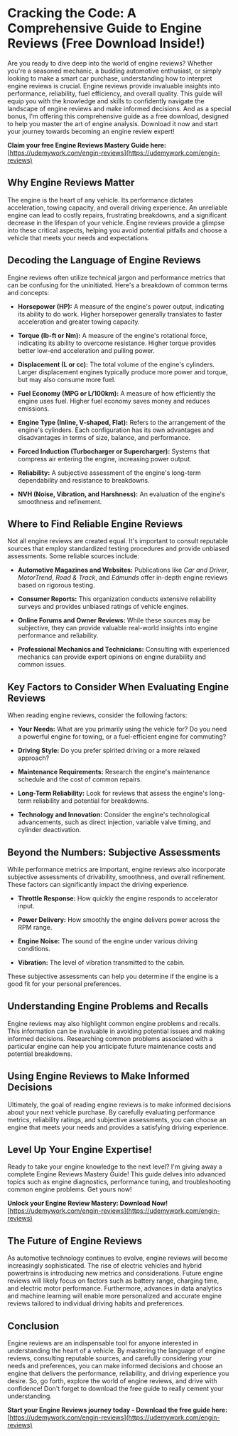 # Cracking the Code: A Comprehensive Guide to Engine Reviews (Free Download Inside!)

Are you ready to dive deep into the world of engine reviews? Whether you're a seasoned mechanic, a budding automotive enthusiast, or simply looking to make a smart car purchase, understanding how to interpret engine reviews is crucial. Engine reviews provide invaluable insights into performance, reliability, fuel efficiency, and overall quality. This guide will equip you with the knowledge and skills to confidently navigate the landscape of engine reviews and make informed decisions. And as a special bonus, I'm offering this comprehensive guide as a free download, designed to help you master the art of engine analysis. Download it now and start your journey towards becoming an engine review expert!

**Claim your free Engine Reviews Mastery Guide here:** [https://udemywork.com/engin-reviews](https://udemywork.com/engin-reviews)

## Why Engine Reviews Matter

The engine is the heart of any vehicle. Its performance dictates acceleration, towing capacity, and overall driving experience. An unreliable engine can lead to costly repairs, frustrating breakdowns, and a significant decrease in the lifespan of your vehicle. Engine reviews provide a glimpse into these critical aspects, helping you avoid potential pitfalls and choose a vehicle that meets your needs and expectations.

## Decoding the Language of Engine Reviews

Engine reviews often utilize technical jargon and performance metrics that can be confusing for the uninitiated. Here's a breakdown of common terms and concepts:

*   **Horsepower (HP):** A measure of the engine's power output, indicating its ability to do work. Higher horsepower generally translates to faster acceleration and greater towing capacity.

*   **Torque (lb-ft or Nm):** A measure of the engine's rotational force, indicating its ability to overcome resistance. Higher torque provides better low-end acceleration and pulling power.

*   **Displacement (L or cc):** The total volume of the engine's cylinders. Larger displacement engines typically produce more power and torque, but may also consume more fuel.

*   **Fuel Economy (MPG or L/100km):** A measure of how efficiently the engine uses fuel. Higher fuel economy saves money and reduces emissions.

*   **Engine Type (Inline, V-shaped, Flat):** Refers to the arrangement of the engine's cylinders. Each configuration has its own advantages and disadvantages in terms of size, balance, and performance.

*   **Forced Induction (Turbocharger or Supercharger):** Systems that compress air entering the engine, increasing power output.

*   **Reliability:** A subjective assessment of the engine's long-term dependability and resistance to breakdowns.

*   **NVH (Noise, Vibration, and Harshness):** An evaluation of the engine's smoothness and refinement.

## Where to Find Reliable Engine Reviews

Not all engine reviews are created equal. It's important to consult reputable sources that employ standardized testing procedures and provide unbiased assessments. Some reliable sources include:

*   **Automotive Magazines and Websites:** Publications like *Car and Driver*, *MotorTrend*, *Road & Track*, and *Edmunds* offer in-depth engine reviews based on rigorous testing.

*   **Consumer Reports:** This organization conducts extensive reliability surveys and provides unbiased ratings of vehicle engines.

*   **Online Forums and Owner Reviews:** While these sources may be subjective, they can provide valuable real-world insights into engine performance and reliability.

*   **Professional Mechanics and Technicians:** Consulting with experienced mechanics can provide expert opinions on engine durability and common issues.

## Key Factors to Consider When Evaluating Engine Reviews

When reading engine reviews, consider the following factors:

*   **Your Needs:** What are you primarily using the vehicle for? Do you need a powerful engine for towing, or a fuel-efficient engine for commuting?

*   **Driving Style:** Do you prefer spirited driving or a more relaxed approach?

*   **Maintenance Requirements:** Research the engine's maintenance schedule and the cost of common repairs.

*   **Long-Term Reliability:** Look for reviews that assess the engine's long-term reliability and potential for breakdowns.

*   **Technology and Innovation:** Consider the engine's technological advancements, such as direct injection, variable valve timing, and cylinder deactivation.

## Beyond the Numbers: Subjective Assessments

While performance metrics are important, engine reviews also incorporate subjective assessments of drivability, smoothness, and overall refinement. These factors can significantly impact the driving experience.

*   **Throttle Response:** How quickly the engine responds to accelerator input.

*   **Power Delivery:** How smoothly the engine delivers power across the RPM range.

*   **Engine Noise:** The sound of the engine under various driving conditions.

*   **Vibration:** The level of vibration transmitted to the cabin.

These subjective assessments can help you determine if the engine is a good fit for your personal preferences.

## Understanding Engine Problems and Recalls

Engine reviews may also highlight common engine problems and recalls. This information can be invaluable in avoiding potential issues and making informed decisions. Researching common problems associated with a particular engine can help you anticipate future maintenance costs and potential breakdowns.

## Using Engine Reviews to Make Informed Decisions

Ultimately, the goal of reading engine reviews is to make informed decisions about your next vehicle purchase. By carefully evaluating performance metrics, reliability ratings, and subjective assessments, you can choose an engine that meets your needs and provides a satisfying driving experience.

## Level Up Your Engine Expertise!

Ready to take your engine knowledge to the next level? I'm giving away a complete Engine Reviews Mastery Guide! This guide delves into advanced topics such as engine diagnostics, performance tuning, and troubleshooting common engine problems. Get yours now!

**Unlock your Engine Review Mastery: Download Now!** [https://udemywork.com/engin-reviews](https://udemywork.com/engin-reviews)

## The Future of Engine Reviews

As automotive technology continues to evolve, engine reviews will become increasingly sophisticated. The rise of electric vehicles and hybrid powertrains is introducing new metrics and considerations. Future engine reviews will likely focus on factors such as battery range, charging time, and electric motor performance. Furthermore, advances in data analytics and machine learning will enable more personalized and accurate engine reviews tailored to individual driving habits and preferences.

## Conclusion

Engine reviews are an indispensable tool for anyone interested in understanding the heart of a vehicle. By mastering the language of engine reviews, consulting reputable sources, and carefully considering your needs and preferences, you can make informed decisions and choose an engine that delivers the performance, reliability, and driving experience you desire. So, go forth, explore the world of engine reviews, and drive with confidence! Don't forget to download the free guide to really cement your understanding.

**Start your Engine Reviews journey today - Download the free guide here:** [https://udemywork.com/engin-reviews](https://udemywork.com/engin-reviews)
